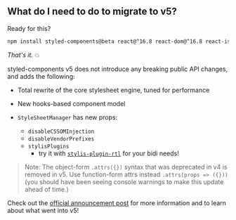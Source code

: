 ## What do I need to do to migrate to v5?

Ready for this?

```sh
npm install styled-components@beta react@^16.8 react-dom@^16.8 react-is@^16.8
```

_That's it._ 💥

styled-components v5 does not introduce any breaking public API changes, and adds the following:

- Total rewrite of the core stylesheet engine, tuned for performance

- New hooks-based component model

- `StyleSheetManager` has new props:
  - `disableCSSOMInjection`
  - `disableVendorPrefixes`
  - `stylisPlugins`
    - try it with [`stylis-plugin-rtl`](https://www.npmjs.com/package/stylis-plugin-rtl) for your bidi needs!

> Note: The object-form `.attrs({})` syntax that was deprecated in v4 is removed in v5. Use function-form attrs instead `.attrs(props => ({}))` (you should have been seeing console warnings to make this update ahead of time.)

Check out the [official announcement post](https://medium.com/styled-components/389747abd987) for more information and to learn about what went into v5!
